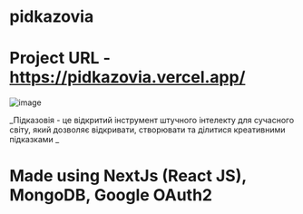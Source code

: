 # pidkazovia

# Project URL - https://pidkazovia.vercel.app/ 
![image](https://github.com/TheCodePassion/pidkazovia/assets/133754950/49fa132e-791e-41e6-8082-f36c422e0e97)


_Підказовія - це відкритий інструмент штучного інтелекту для сучасного світу, який дозволяє відкривати, створювати та ділитися креативними підказками
_

# Made using NextJs (React JS), MongoDB, Google OAuth2
